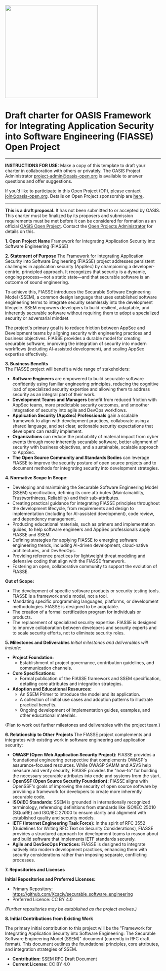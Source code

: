 <img src="../img/open-project-logos/OASIS-Primary-Logo-Full-Colour.png" width="300">

# Draft charter for OASIS Framework for Integrating Application Security into Software Engineering (FIASSE) Open Project

-------------------------------------------

**INSTRUCTIONS FOR USE:** Make a copy of this template to draft your charter in collaboration with others or privately. The OASIS Project Administrator [project-admin@oasis-open.org](mailto:project-admin@oasis-open.org) is available to answer questions and offer suggestions.

If you’d like to participate in this Open Project (OP), please contact [join@oasis-open.org](mailto:join@oasis-open.org). Details on Open Project sponsorship are [here](https://www.oasis-open.org/join-an-open-project/).

-------------------------------------------

**This is a draft proposal.** It has not been submitted to or accepted by OASIS. This charter must be finalized by its proposers and submission
requirements must be met before it can be considered for formation as an official
[OASIS Open Project](http://oasis-open-projects.org). Contact the [Open Projects Administrator](mailto:op-admin@oasis-open.org) for details on this.

**1. Open Project Name**
 Framework for Integrating Application Security into Software Engineering (FIASSE)

**2. Statement of Purpose**
The Framework for Integrating Application Security into Software Engineering (FIASSE) project addresses persistent challenges in application security (AppSec) by championing a developer-centric, principled approach. It recognizes that security is a dynamic, ongoing process—not a static state—and that securable software is an outcome of sound engineering.

To achieve this, FIASSE introduces the Securable Software Engineering Model (SSEM), a common design language that uses established software engineering terms to integrate security seamlessly into the development lifecycle. SSEM empowers developers to build resilient, adaptable, and inherently securable software without requiring them to adopt a specialized security or adversarial mindset.

The project's primary goal is to reduce friction between AppSec and Development teams by aligning security with engineering practices and business objectives. FIASSE provides a durable model for creating securable software, improving the integration of security into modern workflows (including AI-assisted development), and scaling AppSec expertise effectively.

**3. Business Benefits**  
 The FIASSE project will benefit a wide range of stakeholders:

* **Software Engineers** are empowered to build securable software confidently using familiar engineering principles, reducing the cognitive load of specialized security expertise and allowing them to address security as an integral part of their work.
* **Development Teams and Managers** benefit from reduced friction with AppSec teams, more predictable security outcomes, and smoother integration of security into agile and DevOps workflows.
* **Application Security (AppSec) Professionals** gain a scalable framework to align with development practices, collaborate using a shared language, and set clear, actionable security expectations that developers can readily implement.
* **Organizations** can reduce the probability of material impact from cyber events through more inherently securable software, better alignment of security with business objectives, and a sustainable, scalable approach to AppSec.
* **The Open Source Community and Standards Bodies** can leverage FIASSE to improve the security posture of open source projects and to document methods for integrating security into development strategies.

**4. Normative Scope**
 **In Scope:**

* Developing and maintaining the Securable Software Engineering Model (SSEM) specification, defining its core attributes (Maintainability, Trustworthiness, Reliability) and their sub-attributes.
* Creating practical guidance for integrating FIASSE principles throughout the development lifecycle, from requirements and design to implementation (including for AI-assisted development), code review, and dependency management.
* Producing educational materials, such as primers and implementation guides, to help software engineers and AppSec professionals apply FIASSE and SSEM.
* Defining strategies for applying FIASSE to emerging software engineering trends, including AI-driven development, cloud-native architectures, and DevSecOps.
* Providing reference practices for lightweight threat modeling and defensive coding that align with the FIASSE framework.
* Fostering an open, collaborative community to support the evolution of FIASSE.

**Out of Scope:**

* The development of specific software products or security testing tools. FIASSE is a framework and a model, not a tool.
* Mandating specific programming languages, platforms, or development methodologies. FIASSE is designed to be adaptable.
* The creation of a formal certification program for individuals or products.
* The replacement of specialized security expertise. FIASSE is designed to improve collaboration between developers and security experts and to scale security efforts, not to eliminate security roles.

**5. Milestones and Deliverables**
 *Initial milestones and deliverables will include:*

* **Project Foundation:**
  * Establishment of project governance, contribution guidelines, and communication channels.
* **Core Specifications:**
  * Formal publication of the FIASSE framework and SSEM specification, detailing core attributes and integration strategies.
* **Adoption and Educational Resources:**
  * An SSEM Primer to introduce the model and its application.
  * A collection of initial use cases and adoption patterns to illustrate practical benefits.
  * Ongoing development of implementation guides, examples, and other educational materials.

(Plan to work out further milestones and deliverables with the project team.)

**6. Relationship to Other Projects**
 The FIASSE project complements and integrates with existing work in software engineering and application security:

* **OWASP (Open Web Application Security Project):** FIASSE provides a foundational engineering perspective that complements OWASP's assurance-focused resources. While OWASP SAMM and ASVS help measure and verify security, FIASSE provides the "how-to" for building the necessary securable attributes into code and systems from the start.
* **OpenSSF (Open Source Security Foundation):** FIASSE aligns with OpenSSF's goals of improving the security of open source software by providing a framework for developers to create more inherently securable code.
* **ISO/IEC Standards:** SSEM is grounded in internationally recognized terminology, referencing definitions from standards like ISO/IEC 25010 (SQuaRE) and ISO/IEC 27000 to ensure clarity and alignment with established quality and security models.
* **IETF (Internet Engineering Task Force):** In the spirit of RFC 3552 (Guidelines for Writing RFC Text on Security Considerations), FIASSE provides a structured approach for development teams to reason about and build software that implements IETF standards securely.
* **Agile and DevSecOps Practices:** FIASSE is designed to integrate natively into modern development practices, enhancing them with security considerations rather than imposing separate, conflicting processes.

**7. Repositories and Licenses**

**Initial Repositories and Preferred Licenses:**

* Primary Repository: https://github.com/Xcaciv/securable_software_engineering
* Preferred Licence: CC BY 4.0

*(Further repositories may be established as the project evolves.)*

**8. Initial Contributions from Existing Work**  

 The primary initial contribution to this project will be the "Framework for Integrating Application Security into Software Engineering: The Securable Software Engineering Model (SSEM)" document (currently in RFC draft format). This document outlines the foundational principles, core attributes, and integration strategies of SSEM.

* **Contribution:** SSEM RFC Draft Document
* **Current License:** CC BY 4.0
